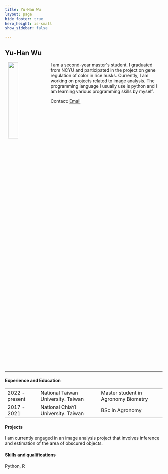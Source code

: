 ```yaml
---
title: Yu-Han Wu
layout: page
hide_footer: true
hero_height: is-small
show_sidebar: false

---
```


## Yu-Han Wu

<img src="{{site.url}}/personal_page//img/yu_han_wu.jpg" align="left" hspace="10" width="25%">
I am a second-year master's student. I graduated from NCYU and participated in the project on gene regulation of color in rice husks.
Currently, I am working on projects related to image analysis.
The programming language I usually use is python and I am learning various programming skills by myself.

Contact:
<i class="fas fa-at"></i> [Email](mailto:jack57648893@gmail.com)



<!--
<i class="fab fa-github"></i> [Github]()  
<i class="fab fa-linkedin"></i> [LinkedIn]()
<i class="fab fa-google"></i> [Google Scholar]()  
-->

<br clear="all">
<hr class="solid">

#### Experience and Education

| | | |
| --- | --- | --- |
| 2022 - present  | National Taiwan University.  Taiwan |  Master student in Agronomy Biometry |
| 2017 - 2021  | National ChiaYi University.  Taiwan |  BSc in Agronomy |

#### Projects

I am currently engaged in an image analysis project that involves inference and estimation of the area of obscured objects.

#### Skills and qualifications

Python, R
